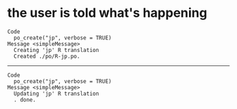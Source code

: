 # the user is told what's happening

    Code
      po_create("jp", verbose = TRUE)
    Message <simpleMessage>
      Creating 'jp' R translation
      Created ./po/R-jp.po.

---

    Code
      po_create("jp", verbose = TRUE)
    Message <simpleMessage>
      Updating 'jp' R translation
      . done.

